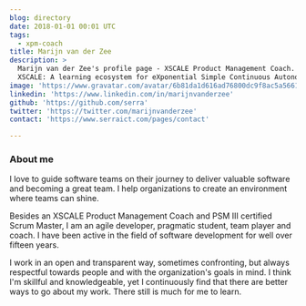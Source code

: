 ```yaml
---
blog: directory
date: 2018-01-01 00:01 UTC
tags:
  - xpm-coach
title: Marijn van der Zee
description: >
  Marijn van der Zee's profile page - XSCALE Product Management Coach.
  XSCALE: A learning ecosystem for eXponential Simple Continuous Autonomous Learning Ecosystems
image: 'https://www.gravatar.com/avatar/6b81da1d616ad76800dc9f8ac5a56619?s=200'
linkedin: 'https://www.linkedin.com/in/marijnvanderzee'
github: 'https://github.com/serra'
twitter: 'https://twitter.com/marijnvanderzee'
contact: 'https://www.serraict.com/pages/contact'

---
```


### About me

I love to guide software teams on their journey to deliver valuable software and becoming a great team. I help organizations to create an environment where teams can shine.

Besides an XSCALE Product Management Coach and PSM III certified Scrum Master, 
I am an agile developer, pragmatic student, team player and coach. 
I have been active in the field of software development for well over fifteen years.

I work in an open and transparent way, sometimes confronting, 
but always respectful towards people and with the organization's goals in mind. 
I think I'm skillful and knowledgeable, 
yet I continuously find that there are better ways to go about my work.
There still is much for me to learn.

<!-- layout: person -->